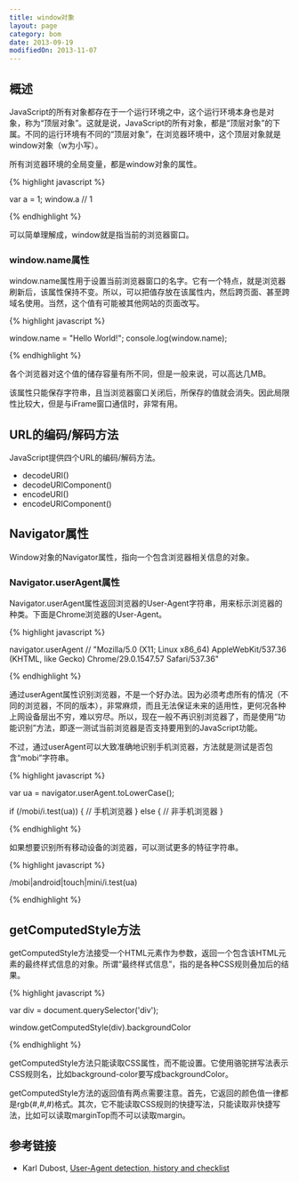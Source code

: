 ```yaml
---
title: window对象
layout: page
category: bom
date: 2013-09-19
modifiedOn: 2013-11-07
---
```


## 概述

JavaScript的所有对象都存在于一个运行环境之中，这个运行环境本身也是对象，称为“顶层对象”。这就是说，JavaScript的所有对象，都是“顶层对象”的下属。不同的运行环境有不同的“顶层对象”，在浏览器环境中，这个顶层对象就是window对象（w为小写）。

所有浏览器环境的全局变量，都是window对象的属性。

{% highlight javascript %}

var a = 1;
window.a // 1

{% endhighlight %}

可以简单理解成，window就是指当前的浏览器窗口。

### window.name属性

window.name属性用于设置当前浏览器窗口的名字。它有一个特点，就是浏览器刷新后，该属性保持不变。所以，可以把值存放在该属性内，然后跨页面、甚至跨域名使用。当然，这个值有可能被其他网站的页面改写。

{% highlight javascript %}

window.name = "Hello World!";
console.log(window.name);

{% endhighlight %}

各个浏览器对这个值的储存容量有所不同，但是一般来说，可以高达几MB。

该属性只能保存字符串，且当浏览器窗口关闭后，所保存的值就会消失。因此局限性比较大，但是与iFrame窗口通信时，非常有用。

## URL的编码/解码方法

JavaScript提供四个URL的编码/解码方法。

- decodeURI()
- decodeURIComponent()
- encodeURI()
- encodeURIComponent()

## Navigator属性

Window对象的Navigator属性，指向一个包含浏览器相关信息的对象。

### Navigator.userAgent属性

Navigator.userAgent属性返回浏览器的User-Agent字符串，用来标示浏览器的种类。下面是Chrome浏览器的User-Agent。

{% highlight javascript %}

navigator.userAgent
// "Mozilla/5.0 (X11; Linux x86_64) AppleWebKit/537.36 (KHTML, like Gecko) Chrome/29.0.1547.57 Safari/537.36"

{% endhighlight %}

通过userAgent属性识别浏览器，不是一个好办法。因为必须考虑所有的情况（不同的浏览器，不同的版本），非常麻烦，而且无法保证未来的适用性，更何况各种上网设备层出不穷，难以穷尽。所以，现在一般不再识别浏览器了，而是使用“功能识别”方法，即逐一测试当前浏览器是否支持要用到的JavaScript功能。

不过，通过userAgent可以大致准确地识别手机浏览器，方法就是测试是否包含“mobi”字符串。

{% highlight javascript %}

var ua = navigator.userAgent.toLowerCase();
 
if (/mobi/i.test(ua)) {
    // 手机浏览器
} else {
    // 非手机浏览器
}

{% endhighlight %}

如果想要识别所有移动设备的浏览器，可以测试更多的特征字符串。

{% highlight javascript %}

/mobi|android|touch|mini/i.test(ua)

{% endhighlight %}

## getComputedStyle方法

getComputedStyle方法接受一个HTML元素作为参数，返回一个包含该HTML元素的最终样式信息的对象。所谓“最终样式信息”，指的是各种CSS规则叠加后的结果。

{% highlight javascript %}

var div = document.querySelector('div');

window.getComputedStyle(div).backgroundColor

{% endhighlight %}

getComputedStyle方法只能读取CSS属性，而不能设置。它使用骆驼拼写法表示CSS规则名，比如background-color要写成backgroundColor。

getComputedStyle方法的返回值有两点需要注意。首先，它返回的颜色值一律都是rgb(#,#,#)格式。其次，它不能读取CSS规则的快捷写法，只能读取非快捷写法，比如可以读取marginTop而不可以读取margin。

## 参考链接

- Karl Dubost, [User-Agent detection, history and checklist](https://hacks.mozilla.org/2013/09/user-agent-detection-history-and-checklist/)
